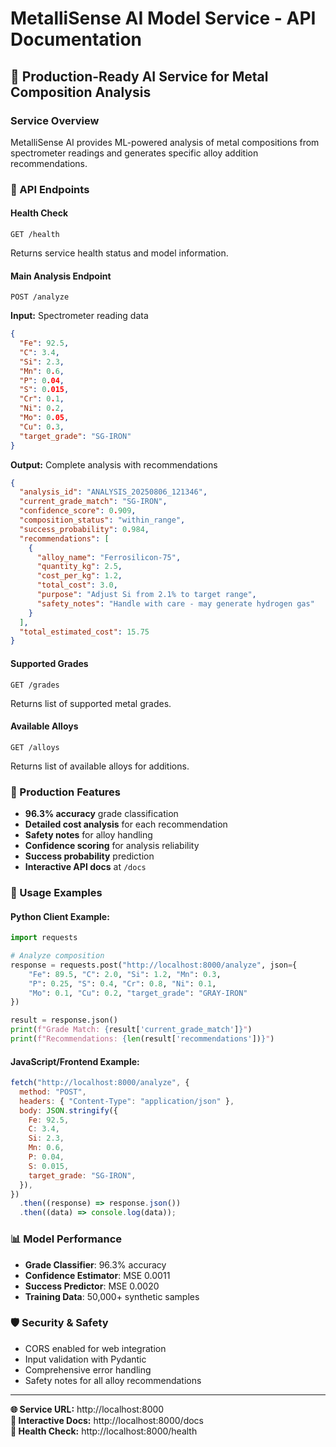 # MetalliSense AI Model Service - API Documentation

## 🚀 **Production-Ready AI Service for Metal Composition Analysis**

### **Service Overview**

MetalliSense AI provides ML-powered analysis of metal compositions from spectrometer readings and generates specific alloy addition recommendations.

### **🔗 API Endpoints**

#### **Health Check**

```
GET /health
```

Returns service health status and model information.

#### **Main Analysis Endpoint**

```
POST /analyze
```

**Input:** Spectrometer reading data

```json
{
  "Fe": 92.5,
  "C": 3.4,
  "Si": 2.3,
  "Mn": 0.6,
  "P": 0.04,
  "S": 0.015,
  "Cr": 0.1,
  "Ni": 0.2,
  "Mo": 0.05,
  "Cu": 0.3,
  "target_grade": "SG-IRON"
}
```

**Output:** Complete analysis with recommendations

```json
{
  "analysis_id": "ANALYSIS_20250806_121346",
  "current_grade_match": "SG-IRON",
  "confidence_score": 0.909,
  "composition_status": "within_range",
  "success_probability": 0.984,
  "recommendations": [
    {
      "alloy_name": "Ferrosilicon-75",
      "quantity_kg": 2.5,
      "cost_per_kg": 1.2,
      "total_cost": 3.0,
      "purpose": "Adjust Si from 2.1% to target range",
      "safety_notes": "Handle with care - may generate hydrogen gas"
    }
  ],
  "total_estimated_cost": 15.75
}
```

#### **Supported Grades**

```
GET /grades
```

Returns list of supported metal grades.

#### **Available Alloys**

```
GET /alloys
```

Returns list of available alloys for additions.

### **🎯 Production Features**

- **96.3% accuracy** grade classification
- **Detailed cost analysis** for each recommendation
- **Safety notes** for alloy handling
- **Confidence scoring** for analysis reliability
- **Success probability** prediction
- **Interactive API docs** at `/docs`

### **🔧 Usage Examples**

#### Python Client Example:

```python
import requests

# Analyze composition
response = requests.post("http://localhost:8000/analyze", json={
    "Fe": 89.5, "C": 2.0, "Si": 1.2, "Mn": 0.3,
    "P": 0.25, "S": 0.4, "Cr": 0.8, "Ni": 0.1,
    "Mo": 0.1, "Cu": 0.2, "target_grade": "GRAY-IRON"
})

result = response.json()
print(f"Grade Match: {result['current_grade_match']}")
print(f"Recommendations: {len(result['recommendations'])}")
```

#### JavaScript/Frontend Example:

```javascript
fetch("http://localhost:8000/analyze", {
  method: "POST",
  headers: { "Content-Type": "application/json" },
  body: JSON.stringify({
    Fe: 92.5,
    C: 3.4,
    Si: 2.3,
    Mn: 0.6,
    P: 0.04,
    S: 0.015,
    target_grade: "SG-IRON",
  }),
})
  .then((response) => response.json())
  .then((data) => console.log(data));
```

### **📊 Model Performance**

- **Grade Classifier**: 96.3% accuracy
- **Confidence Estimator**: MSE 0.0011
- **Success Predictor**: MSE 0.0020
- **Training Data**: 50,000+ synthetic samples

### **🛡️ Security & Safety**

- CORS enabled for web integration
- Input validation with Pydantic
- Comprehensive error handling
- Safety notes for all alloy recommendations

---

**🌐 Service URL:** http://localhost:8000  
**📖 Interactive Docs:** http://localhost:8000/docs  
**🔧 Health Check:** http://localhost:8000/health
